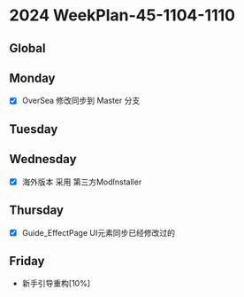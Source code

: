 # 2024 WeekPlan-45-1104-1110

## Global

## Monday

- [x] OverSea 修改同步到 Master 分支

## Tuesday

## Wednesday

- [x] 海外版本 采用 第三方ModInstaller

## Thursday

- [x] Guide_EffectPage UI元素同步已经修改过的

## Friday

- 新手引导重构[10%]

